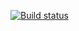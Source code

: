 [![Build status](https://ci.appveyor.com/api/projects/status/351w9qtikewbofxj?svg=true)](https://ci.appveyor.com/project/Vladimir198/patternstask2)
